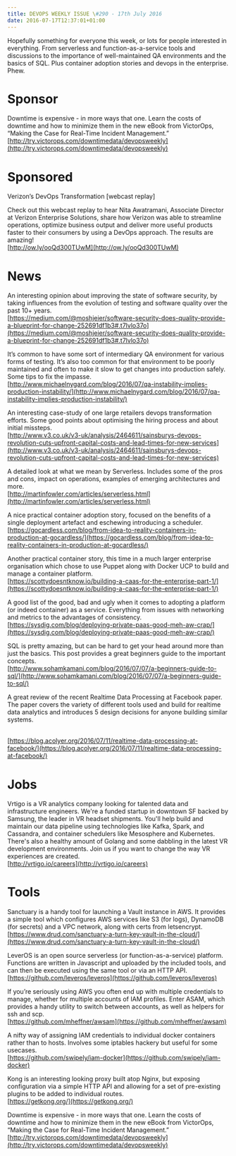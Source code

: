 ```yaml
---
title: DEVOPS WEEKLY ISSUE \#290 - 17th July 2016 
date: 2016-07-17T12:37:01+01:00
---
```


Hopefully something for everyone this week, or lots for people interested in everything. From serverless and function-as-a-service tools and discussions to the importance of well-maintained QA environments and the basics of SQL. Plus container adoption stories and devops in the enterprise. Phew.


Sponsor
======

Downtime is expensive - in more ways that one. Learn the costs of downtime and how to minimize them in the new eBook from VictorOps, “Making the Case for Real-Time Incident Management.”
<br>[http://try.victorops.com/downtimedata/devopsweekly](http://try.victorops.com/downtimedata/devopsweekly)



Sponsored
========

Verizon’s DevOps Transformation [webcast replay]

Check out this webcast replay to hear Nita Awatramani, Associate Director at Verizon Enterprise Solutions, share how Verizon was able to streamline operations, optimize business output and deliver more useful products faster to their consumers by using a DevOps approach. The results are amazing!
<br>[http://ow.ly/ooQd300TUwM](http://ow.ly/ooQd300TUwM)


News
====

An interesting opinion about improving the state of software security, by taking influences from the evolution of testing and software quality over the past 10+ years.
<br>[https://medium.com/@moshjeier/software-security-does-quality-provide-a-blueprint-for-change-252691df1b3#.t7lvlo37o](https://medium.com/@moshjeier/software-security-does-quality-provide-a-blueprint-for-change-252691df1b3#.t7lvlo37o)


It’s common to have some sort of intermediary QA environment for various forms of testing. It’s also too common for that environment to be poorly maintained and often to make it slow to get changes into production safely. Some tips to fix the impasse.
<br>[http://www.michaelnygard.com/blog/2016/07/qa-instability-implies-production-instability/](http://www.michaelnygard.com/blog/2016/07/qa-instability-implies-production-instability/)


An interesting case-study of one large retailers devops transformation efforts. Some good points about optimising the hiring process and about initial missteps.
<br>[http://www.v3.co.uk/v3-uk/analysis/2464611/sainsburys-devops-revolution-cuts-upfront-capital-costs-and-lead-times-for-new-services](http://www.v3.co.uk/v3-uk/analysis/2464611/sainsburys-devops-revolution-cuts-upfront-capital-costs-and-lead-times-for-new-services)


A detailed look at what we mean by Serverless. Includes some of the pros and cons, impact on operations, examples of emerging architectures and more.
<br>[http://martinfowler.com/articles/serverless.html](http://martinfowler.com/articles/serverless.html)


A nice practical container adoption story, focused on the benefits of a single deployment artefact and eschewing introducing a scheduler.
<br>[https://gocardless.com/blog/from-idea-to-reality-containers-in-production-at-gocardless/](https://gocardless.com/blog/from-idea-to-reality-containers-in-production-at-gocardless/)


Another practical container story, this time in a much larger enterprise organisation which chose to use Puppet along with Docker UCP to build and manage a container platform.
<br>[https://scottydoesntknow.io/building-a-caas-for-the-enterprise-part-1/](https://scottydoesntknow.io/building-a-caas-for-the-enterprise-part-1/)


A good list of the good, bad and ugly when it comes to adopting a platform (or indeed container) as a service. Everything from issues with networking and metrics to the advantages of consistency.
<br>[https://sysdig.com/blog/deploying-private-paas-good-meh-aw-crap/](https://sysdig.com/blog/deploying-private-paas-good-meh-aw-crap/)


SQL is pretty amazing, but can be hard to get your head around more than just the basics. This post provides a great beginners guide to the important concepts.
<br>[http://www.sohamkamani.com/blog/2016/07/07/a-beginners-guide-to-sql/](http://www.sohamkamani.com/blog/2016/07/07/a-beginners-guide-to-sql/)


A great review of the recent Realtime Data Processing at Facebook paper. The paper covers the variety of different tools used and build for realtime data analytics and introduces 5 design decisions for anyone building similar systems.

<br>[https://blog.acolyer.org/2016/07/11/realtime-data-processing-at-facebook/](https://blog.acolyer.org/2016/07/11/realtime-data-processing-at-facebook/)


Jobs
====

Vrtigo is a VR analytics company looking for talented data and infrastructure engineers.  We're a funded startup in downtown SF backed by Samsung, the leader in VR headset shipments.  You'll help build and maintain our data pipeline using technologies like Kafka, Spark, and Cassandra, and container schedulers like Mesosphere and Kubernetes. There's also a healthy amount of Golang and some dabbling in the latest VR development environments.  Join us if you want to change the way VR experiences are created.
<br>[http://vrtigo.io/careers](http://vrtigo.io/careers)


Tools
=====

Sanctuary is a handy tool for launching a Vault instance in AWS. It provides a simple tool which configures AWS services like S3 (for logs), DynamoDB (for secrets) and a VPC network, along with certs from letsencrypt.
<br>[https://www.drud.com/sanctuary-a-turn-key-vault-in-the-cloud/](https://www.drud.com/sanctuary-a-turn-key-vault-in-the-cloud/)


LeverOS is an open source serverless (or function-as-a-service) platform. Functions are written in Javascript and uploaded by the included tools, and can then be executed using the same tool or via an HTTP API.
<br>[https://github.com/leveros/leveros](https://github.com/leveros/leveros)


If you’re seriously using AWS you often end up with multiple credentials to manage, whether for multiple accounts of IAM profiles. Enter ASAM, which provides a handy utility to switch between accounts, as well as helpers for ssh and scp.
<br>[https://github.com/mheffner/awsam](https://github.com/mheffner/awsam)


A nifty way of assigning IAM credentials to individual docker containers rather than to hosts. Involves some iptables hackery but useful for some usecases.
<br>[https://github.com/swipely/iam-docker](https://github.com/swipely/iam-docker)


Kong is an interesting looking proxy built atop Nginx, but exposing configuration via a simple HTTP API and allowing for a set of pre-existing plugins to be added to individual routes.
<br>[https://getkong.org/](https://getkong.org/)


Downtime is expensive - in more ways that one. Learn the costs of downtime and how to minimize them in the new eBook from VictorOps, “Making the Case for Real-Time Incident Management.”
<br>[http://try.victorops.com/downtimedata/devopsweekly](http://try.victorops.com/downtimedata/devopsweekly)



